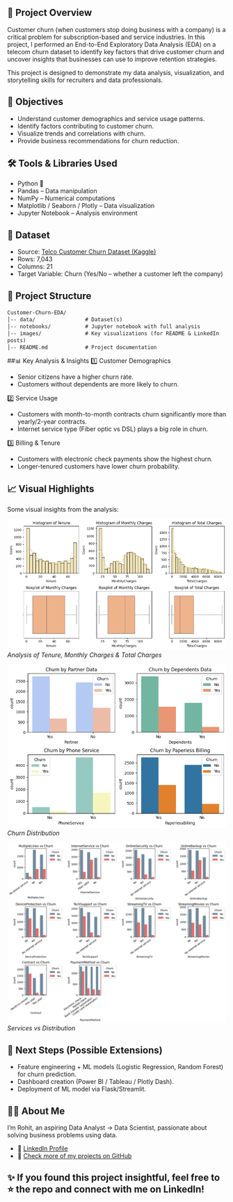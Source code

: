 ## 📌 Project Overview
Customer churn (when customers stop doing business with a company) is a critical problem for subscription-based and service industries.
In this project, I performed an End-to-End Exploratory Data Analysis (EDA) on a telecom churn dataset to identify key factors that drive customer churn and uncover insights that businesses can use to improve retention strategies.

This project is designed to demonstrate my data analysis, visualization, and storytelling skills for recruiters and data professionals.

## 🎯 Objectives
- Understand customer demographics and service usage patterns.
- Identify factors contributing to customer churn.
- Visualize trends and correlations with churn.
- Provide business recommendations for churn reduction.

## 🛠️ Tools & Libraries Used
- Python 🐍
- Pandas – Data manipulation
- NumPy – Numerical computations
- Matplotlib / Seaborn / Plotly – Data visualization
- Jupyter Notebook – Analysis environment

## 📂 Dataset
- Source: [Telco Customer Churn Dataset (Kaggle)](https://www.kaggle.com/datasets/blastchar/telco-customer-churn)
- Rows: 7,043
- Columns: 21
- Target Variable: Churn (Yes/No – whether a customer left the company)

## 📁 Project Structure
```
Customer-Churn-EDA/
│-- data/                # Dataset(s)
│-- notebooks/           # Jupyter notebook with full analysis
│-- images/              # Key visualizations (for README & LinkedIn posts)
│-- README.md            # Project documentation
```

##📊 Key Analysis & Insights
1️⃣ Customer Demographics
- Senior citizens have a higher churn rate.
- Customers without dependents are more likely to churn.

2️⃣ Service Usage
- Customers with month-to-month contracts churn significantly more than yearly/2-year contracts.
- Internet service type (Fiber optic vs DSL) plays a big role in churn.

3️⃣ Billing & Tenure
- Customers with electronic check payments show the highest churn.
- Longer-tenured customers have lower churn probability.

## 📈 Visual Highlights

Some visual insights from the analysis:

![📌Analysis of Numerical Data](charts/Analysis_of_Numerical_Data.png)
*Analysis of Tenure, Monthly Charges & Total Charges*

![📌Churn Distribution](charts/Churn_Distribution.png)
*Churn Distribution*

![📌Service vs Distribution](charts/Services_vs_Churn.png)
*Services vs Distribution*

## 🚀 Next Steps (Possible Extensions)
- Feature engineering + ML models (Logistic Regression, Random Forest) for churn prediction.
- Dashboard creation (Power BI / Tableau / Plotly Dash).
- Deployment of ML model via Flask/Streamlit.

## 👨‍💻 About Me

I’m Rohit, an aspiring Data Analyst → Data Scientist, passionate about solving business problems using data.

- 🔗 [LinkedIn Profile](www.linkedin.com/in/rohit-dhiman-258471140)
- 📂 [Check more of my projects on GitHub](https://github.com/Rohitd1907)

## ✨ If you found this project insightful, feel free to ⭐ the repo and connect with me on LinkedIn!
